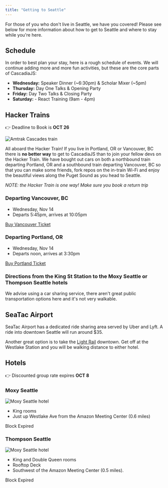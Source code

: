 ```yaml
---
title: "Getting to Seattle"
---
```


For those of you who don't live in Seattle, we have you covered! Please see below for more information about how to get to Seattle and where to stay while you're here.

## Schedule

In order to best plan your stay, here is a rough schedule of events. We will continue adding more and more fun activities, but these are the core parts of CascadiaJS:

* **Wednesday:** Speaker Dinner (~6:30pm) & Scholar Mixer (~5pm)
* **Thursday:** Day One Talks & Opening Party
* **Friday:** Day Two Talks & Closing Party
* **Saturday:** - React Training (9am - 4pm)

## Hacker Trains

<span class="exclaim">👉 Deadline to Book is <strong>OCT 26</strong></div>

![Amtrak Cascades train](/amtrakcascades.jpg)

All aboard the Hacker Train! If you live in Portland, OR or Vancouver, BC there is **no better way** to get to CascadiaJS than to join your fellow devs on the Hacker Train. We have bought out cars on both a northbound train departing Portland, OR and a southbound train departing Vancouver, BC so that you can make some friends, fork repos on the in-train Wi-Fi and enjoy the beautiful views along the Puget Sound as you head to Seattle.

*NOTE: the Hacker Train is one way! Make sure you book a return trip*

### Departing Vancouver, BC

* Wednesday, Nov 14
* Departs 5:45pm, arrives at 10:05pm

<a href="https://ti.to/event-loop/cascadiajs-2018/with/stsl74p1gew"  class="cta">Buy Vancouver Ticket</a>

### Departing Portland, OR

* Wednesday, Nov 14
* Departs noon, arrives at 3:30pm

<a href="https://ti.to/event-loop/cascadiajs-2018/with/m9cdejok4cc"  class="cta">Buy Portland Ticket</a>

### Directions from the King St Station to the Moxy Seattle or Thompson Seattle hotels

We advise using a car sharing service, there aren't great public transportation options here and it's not very walkable.

## SeaTac Airport

SeaTac Airport has a dedicated ride sharing area served by Uber and Lyft. A ride into downtown Seattle will run around $35.

Another great option is to take the [Light Rail](https://www.soundtransit.org/Schedules/Link-light-rail) downtown. Get off at the Westlake Station and you will be walking distance to either hotel.

## Hotels

<span class="exclaim">👉 Discounted group rate expires <strong>OCT 8</strong></div>

### Moxy Seattle

![Moxy Seattle hotel](/moxy-exterior.jpg)

* King rooms
* Just up Westlake Ave from the Amazon Meeting Center (0.6 miles)

<a class="nope">Block Expired</a>


### Thompson Seattle

![Moxy Seattle hotel](/thompson-exterior.jpg)

* King and Double Queen rooms
* Rooftop Deck 
* Southwest of the Amazon Meeting Center (0.5 miles).

<a class="nope">Block Expired</a>
